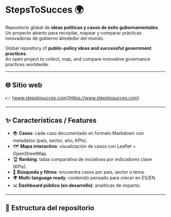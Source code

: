 # StepsToSucces 🌍

Repositorio global de **ideas políticas y casos de éxito gubernamentales**.  
Un proyecto abierto para recopilar, mapear y comparar prácticas innovadoras de gobierno alrededor del mundo.

Global repository of **public-policy ideas and successful government practices**.  
An open project to collect, map, and compare innovative governance practices worldwide.

---

## 🌐 Sitio web
👉 [www.stepstosucces.com](https://www.stepstosucces.com)

---

## ✨ Características / Features
- 📚 **Casos**: cada caso documentado en formato Markdown con metadatos (país, sector, año, KPIs).  
- 🗺️ **Mapa interactivo**: visualización de casos con Leaflet + OpenStreetMap.  
- 🏆 **Ranking**: tabla comparativa de iniciativas por indicadores clave (KPIs).  
- 🔎 **Búsqueda y filtros**: encuentra casos por país, sector o tema.  
- 🌍 **Multi-language ready**: contenido pensado para crecer en ES/EN.  
- 📊 **Dashboard público (en desarrollo)**: analíticas de impacto.

---

## 📂 Estructura del repositorio
